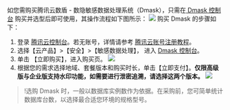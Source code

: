 如您需购买腾讯云数盾 - 数隐敏感数据处理系统（Dmask），只需在[ Dmask 控制台](https://console.cloud.tencent.com/cds/mask) 购买并选型后即可使用，其操作流程如下图所示：
![](https://main.qcloudimg.com/raw/e575bd3da9353c7f2502fa9c3d6a6099.png)
购买 Dmask 的步骤如下：
1. 登录 [腾讯云控制台](https://console.cloud.tencent.com/)。若无账号，详情请参考 [腾讯云账号注册教程](https://cloud.tencent.com/document/product/378/9603)。
2. 选择【云产品】>【安全】>【敏感数据处理】， 进入 [Dmask 控制台](https://console.cloud.tencent.com/cds/mask)。
3. 单击 【立即购买】，进入购买页。
![](https://main.qcloudimg.com/raw/3e83c15551396b96c35049569323fa0a.png)
4. 根据您的需求选择地域、套餐版本和购买时长，单击【立即支付】。**仅限高级版与企业版支持水印功能，如需要进行泄密追溯，请选择这两个版本。**
![](https://main.qcloudimg.com/raw/c6df4ddab4090c142dc97f9658f79864.jpg)
>!选购 Dmask 时，一般以数据库实例数作为依据。在采购前，您可简单统计数据库台数，以选择最合适您环境的规格型号。

